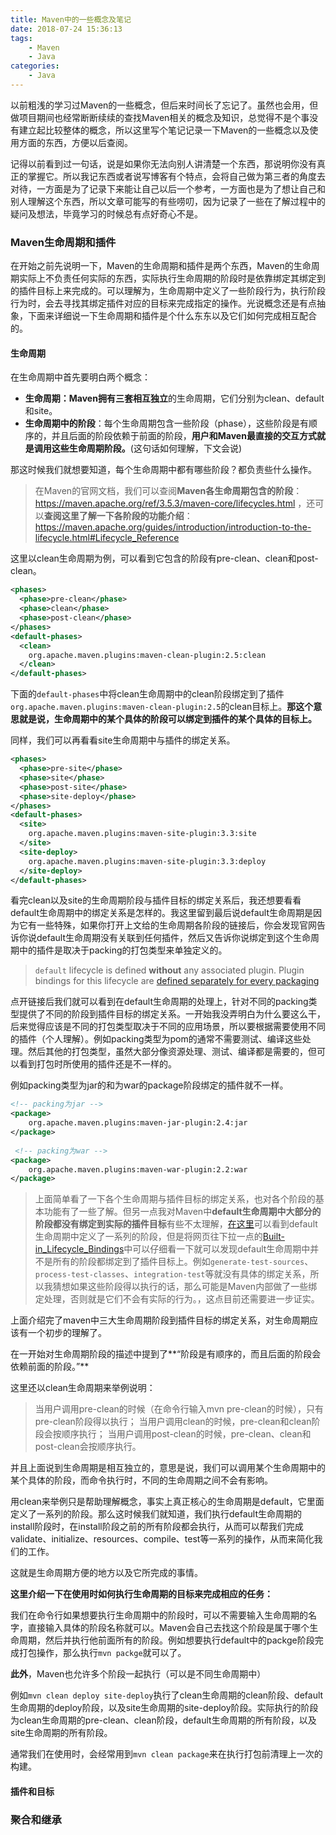 ```yaml
---
title: Maven中的一些概念及笔记
date: 2018-07-24 15:36:13
tags:
    - Maven
    - Java
categories:
    - Java
---
```


以前粗浅的学习过Maven的一些概念，但后来时间长了忘记了。虽然也会用，但做项目期间也经常断断续续的查找Maven相关的概念及知识，总觉得不是个事没有建立起比较整体的概念，所以这里写个笔记记录一下Maven的一些概念以及使用方面的东西，方便以后查阅。

<!-- more -->

记得以前看到过一句话，说是如果你无法向别人讲清楚一个东西，那说明你没有真正的掌握它。所以我记东西或者说写博客有个特点，会将自己做为第三者的角度去对待，一方面是为了记录下来能让自己以后一个参考，一方面也是为了想让自己和别人理解这个东西，所以文章可能写的有些唠叨，因为记录了一些在了解过程中的疑问及想法，毕竟学习的时候总有点好奇心不是。

### Maven生命周期和插件

在开始之前先说明一下，Maven的生命周期和插件是两个东西，Maven的生命周期实际上不负责任何实际的东西，实际执行生命周期的阶段时是依靠绑定其绑定到的插件目标上来完成的。可以理解为，生命周期中定义了一些阶段行为，执行阶段行为时，会去寻找其绑定插件对应的目标来完成指定的操作。光说概念还是有点抽象，下面来详细说一下生命周期和插件是个什么东东以及它们如何完成相互配合的。



#### 生命周期

在生命周期中首先要明白两个概念：

- **生命周期：**Maven拥有三套**相互独立**的生命周期，它们分别为clean、default和site。
- **生命周期中的阶段**：每个生命周期包含一些阶段（phase），这些阶段是有顺序的，并且后面的阶段依赖于前面的阶段，**用户和Maven最直接的交互方式就是调用这些生命周期阶段。**(这句话如何理解，下文会说)

那这时候我们就想要知道，每个生命周期中都有哪些阶段？都负责些什么操作。

> 在Maven的官网文档，我们可以查阅**Maven各生命周期包含的阶段**：https://maven.apache.org/ref/3.5.3/maven-core/lifecycles.html ，还可以**查阅这里了解一下各阶段的功能介绍**：https://maven.apache.org/guides/introduction/introduction-to-the-lifecycle.html#Lifecycle_Reference



这里以clean生命周期为例，可以看到它包含的阶段有pre-clean、clean和post-clean。

```Xml
<phases>
  <phase>pre-clean</phase>
  <phase>clean</phase>
  <phase>post-clean</phase>
</phases>
<default-phases>
  <clean>
    org.apache.maven.plugins:maven-clean-plugin:2.5:clean
  </clean>
</default-phases>
```

下面的`default-phases`中将clean生命周期中的clean阶段绑定到了插件`org.apache.maven.plugins:maven-clean-plugin:2.5`的clean目标上。**那这个意思就是说，生命周期中的某个具体的阶段可以绑定到插件的某个具体的目标上。**

同样，我们可以再看看site生命周期中与插件的绑定关系。

```xml
<phases>
  <phase>pre-site</phase>
  <phase>site</phase>
  <phase>post-site</phase>
  <phase>site-deploy</phase>
</phases>
<default-phases>
  <site>
    org.apache.maven.plugins:maven-site-plugin:3.3:site
  </site>
  <site-deploy>
    org.apache.maven.plugins:maven-site-plugin:3.3:deploy
  </site-deploy>
</default-phases>
```

看完clean以及site的生命周期阶段与插件目标的绑定关系后，我还想要看看default生命周期中的绑定关系是怎样的。我这里留到最后说default生命周期是因为它有一些特殊，如果你打开上文给的生命周期各阶段的链接后，你会发现官网告诉你说default生命周期没有关联到任何插件，然后又告诉你说绑定到这个生命周期中的插件是取决于packing的打包类型来单独定义的。

> `default` lifecycle is defined **without** any associated plugin. Plugin bindings for this lifecycle are [defined separately for every packaging](https://maven.apache.org/ref/3.5.3/maven-core/default-bindings.html)

点开链接后我们就可以看到在default生命周期的处理上，针对不同的packing类型提供了不同的阶段到插件目标的绑定关系。一开始我没弄明白为什么要这么干，后来觉得应该是不同的打包类型取决于不同的应用场景，所以要根据需要使用不同的插件（个人理解）。例如packing类型为pom的通常不需要测试、编译这些处理。然后其他的打包类型，虽然大部分像资源处理、测试、编译都是需要的，但可以看到打包时所使用的插件还是不一样的。

例如packing类型为jar的和为war的package阶段绑定的插件就不一样。

```Xml
<!-- packing为jar -->
<package>
    org.apache.maven.plugins:maven-jar-plugin:2.4:jar
</package>
 
 <!-- packing为war -->
<package>
    org.apache.maven.plugins:maven-war-plugin:2.2:war
</package>
```


> 上面简单看了一下各个生命周期与插件目标的绑定关系，也对各个阶段的基本功能有了一些了解。但另一点我对Maven中**default生命周期中大部分的阶段都没有绑定到实际的插件目标**有些不太理解，[在这里](https://maven.apache.org/guides/introduction/introduction-to-the-lifecycle.html#Lifecycle_Reference)可以看到default生命周期中定义了一系列的阶段，但是将网页往下拉一点的[Built-in_Lifecycle_Bindings](https://maven.apache.org/guides/introduction/introduction-to-the-lifecycle.html#Built-in_Lifecycle_Bindings)中可以仔细看一下就可以发现default生命周期中并不是所有的阶段都绑定到了插件目标上。例如`generate-test-sources`、`process-test-classes`、`integration-test`等就没有具体的绑定关系，所以我猜想如果这些阶段得以执行的话，那么可能是Maven内部做了一些绑定处理，否则就是它们不会有实际的行为。，这点目前还需要进一步证实。



上面介绍完了maven中三大生命周期阶段到插件目标的绑定关系，对生命周期应该有一个初步的理解了。

在一开始对生命周期阶段的描述中提到了**“阶段是有顺序的，而且后面的阶段会依赖前面的阶段。”**

这里还以clean生命周期来举例说明：
> 当用户调用pre-clean的时候（在命令行输入mvn pre-clean的时候），只有pre-clean阶段得以执行；
> 当用户调用clean的时候，pre-clean和clean阶段会按顺序执行；
> 当用户调用post-clean的时候，pre-clean、clean和post-clean会按顺序执行。

并且上面说到生命周期是相互独立的，意思是说，我们可以调用某个生命周期中的某个具体的阶段，而命令执行时，不同的生命周期之间不会有影响。

用clean来举例只是帮助理解概念，事实上真正核心的生命周期是default，它里面定义了一系列的阶段。那么这时候我们就知道，我们执行default生命周期的install阶段时，在install阶段之前的所有阶段都会执行，从而可以帮我们完成validate、initialize、resources、compile、test等一系列的操作，从而来简化我们的工作。

这就是生命周期方便的地方以及它所完成的事情。



**这里介绍一下在使用时如何执行生命周期的目标来完成相应的任务：**

我们在命令行如果想要执行生命周期中的阶段时，可以不需要输入生命周期的名字，直接输入具体的阶段名称就可以。Maven会自己去找这个阶段是属于哪个生命周期，然后并执行他前面所有的阶段。例如想要执行default中的packge阶段完成打包操作，那么执行`mvn packge`就可以了。

**此外**，Maven也允许多个阶段一起执行（可以是不同生命周期中）

例如`mvn clean deploy site-deploy`执行了clean生命周期的clean阶段、default生命周期的deploy阶段，以及site生命周期的site-deploy阶段。实际执行的阶段为clean生命周期的pre-clean、clean阶段，default生命周期的所有阶段，以及site生命周期的所有阶段。

通常我们在使用时，会经常用到`mvn clean package`来在执行打包前清理上一次的构建。



#### 插件和目标





### 聚合和继承




